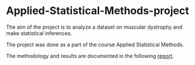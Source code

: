 # Applied-Statistical-Methods-project

The aim of the project is to analyze a dataset on muscular dystrophy and make statistical inferences. 

The project was done as a part of the course Applied Statistical Methods. 

The methodology and results are documented in the following [report](https://github.com/AchyutaKrishna/Applied-Statistical-Methods-project/blob/main/ASM_report.pdf).
